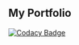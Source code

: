## My Portfolio

[![Codacy Badge](https://app.codacy.com/project/badge/Grade/f65de59608494f238601e85b99012cb6)](https://www.codacy.com/gh/yumin-jung/next-portfolio/dashboard?utm_source=github.com&amp;utm_medium=referral&amp;utm_content=yumin-jung/next-portfolio&amp;utm_campaign=Badge_Grade)
